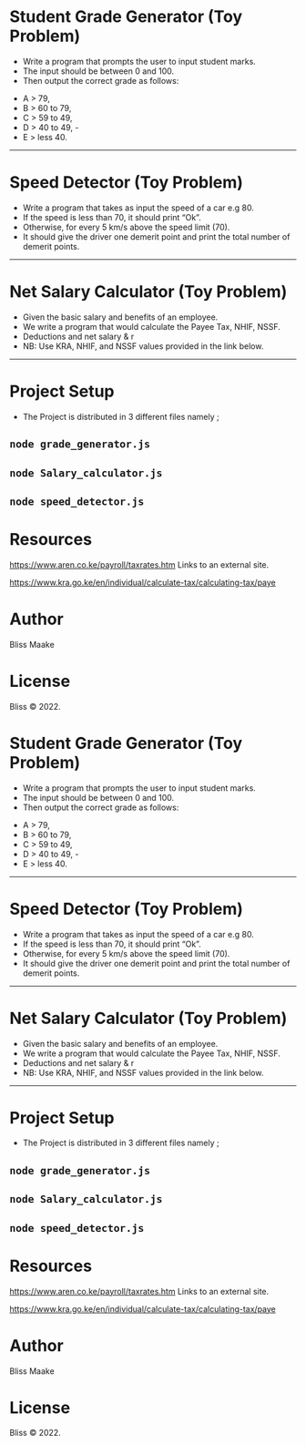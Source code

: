 # Student Grade Generator (Toy Problem)

* Write a program that prompts the user to input student marks.
* The input should be between 0 and 100.
* Then output the correct grade as follows: 
- A > 79, 
- B > 60 to 79,
- C > 59 to 49,
- D > 40 to 49, -
- E > less 40.

****

# Speed Detector (Toy Problem)

* Write a program that takes as input the speed of a car e.g 80. 
* If the speed is less than 70, it should print “Ok”. 
* Otherwise, for every 5 km/s above the speed limit (70).
* It should give the driver one demerit point and print the total number of demerit points.

****

# Net Salary Calculator (Toy Problem)

* Given the basic salary and benefits of an employee.
* We write a program that would calculate the Payee Tax, NHIF, NSSF.
* Deductions and net salary & r
* NB: Use KRA, NHIF, and NSSF values provided in the link below.

****

# Project Setup

* The Project is distributed in 3 different files namely ;
## `node grade_generator.js`
## `node Salary_calculator.js`
## `node speed_detector.js`

# Resources

https://www.aren.co.ke/payroll/taxrates.htm Links to an external site.  

https://www.kra.go.ke/en/individual/calculate-tax/calculating-tax/paye

# Author
Bliss Maake

# License
Bliss © 2022.

# Student Grade Generator (Toy Problem)

* Write a program that prompts the user to input student marks.
* The input should be between 0 and 100.
* Then output the correct grade as follows: 
- A > 79, 
- B > 60 to 79,
- C > 59 to 49,
- D > 40 to 49, -
- E > less 40.

****

# Speed Detector (Toy Problem)

* Write a program that takes as input the speed of a car e.g 80. 
* If the speed is less than 70, it should print “Ok”. 
* Otherwise, for every 5 km/s above the speed limit (70).
* It should give the driver one demerit point and print the total number of demerit points.

****

# Net Salary Calculator (Toy Problem)

* Given the basic salary and benefits of an employee.
* We write a program that would calculate the Payee Tax, NHIF, NSSF.
* Deductions and net salary & r
* NB: Use KRA, NHIF, and NSSF values provided in the link below.

****

# Project Setup

* The Project is distributed in 3 different files namely ;
## `node grade_generator.js`
## `node Salary_calculator.js`
## `node speed_detector.js`

# Resources

https://www.aren.co.ke/payroll/taxrates.htm Links to an external site.  

https://www.kra.go.ke/en/individual/calculate-tax/calculating-tax/paye

# Author
Bliss Maake

# License
Bliss © 2022.